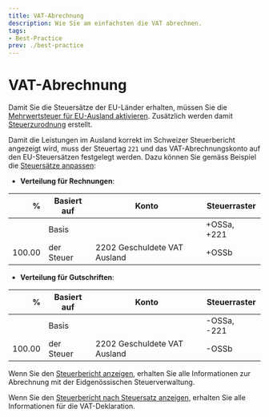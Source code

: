 ```yaml
---
title: VAT-Abrechnung
description: Wie Sie am einfachsten die VAT abrechnen.
tags:
- Best-Practice
prev: ./best-practice
---
```


# VAT-Abrechnung

Damit Sie die Steuersätze der EU-Länder erhalten, müssen Sie die [Mehrwertsteuer für EU-Ausland aktivieren](Accounting%20Tax.md#Mehrwertsteuer%20für%20EU-Ausland%20aktivieren). Zusätzlich werden damit [Steuerzurodnung](Accounting%20Tax.md#Steuerzurodnung%20anzeigen) erstellt.

Damit die Leistungen im Ausland korrekt im Schweizer Steuerbericht angezeigt wird, muss der Steuertag `221` und das VAT-Abrechnungskonto auf den EU-Steuersätzen festgelegt werden. Dazu können Sie gemäss Beispiel die [Steuersätze anpassen](Accounting%20Tax.md#Steuersatz%20anpassen):

* **Verteilung für Rechnungen**:

|      % | Basiert auf | Konto                        | Steuerraster |
| ------:| ----------- | ---------------------------- | ------------ |
|        | Basis       |                              | +OSSa, +221         |
| 100.00 | der Steuer  | 2202 Geschuldete VAT Ausland | +OSSb             |

* **Verteilung für Gutschriften**:

|      % | Basiert auf | Konto                        | Steuerraster |
| ------:| ----------- | ---------------------------- | ------------ |
|        | Basis       |                              | -OSSa, -221   |
| 100.00 | der Steuer  | 2202 Geschuldete VAT Ausland | -OSSb         |

Wenn Sie den [Steuerbericht anzeigen](Accounting%20Reports.md#Steuerbericht%20anzeigen), erhalten Sie alle Informationen zur Abrechnung mit der Eidgenössischen Steuerverwaltung.

Wenn Sie den [Steuerbericht nach Steuersatz anzeigen](Accounting%20Reports.md#Steuerbericht%20nach%20Steuersatz%20anzeigen), erhalten Sie alle Informationen für die VAT-Deklaration.